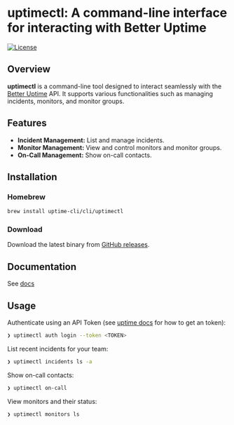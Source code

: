 # uptimectl: A command-line interface for interacting with Better Uptime

[![License](https://img.shields.io/badge/license-Apache%202.0-blue.svg)](LICENSE)

## Overview

**uptimectl** is a command-line tool designed to interact seamlessly with the [Better Uptime](https://betterstack.com/uptime) API. It supports various functionalities such as managing incidents, monitors, and monitor groups.

## Features

- **Incident Management:** List and manage incidents.
- **Monitor Management:** View and control monitors and monitor groups.
- **On-Call Management:** Show on-call contacts.

## Installation

### Homebrew

```bash
brew install uptime-cli/cli/uptimectl
```

### Download

Download the latest binary from [GitHub releases](https://github.com/uptime-cli/uptimectl/releases/latest).

## Documentation

See [docs](/docs/)

## Usage

Authenticate using an API Token (see [uptime docs](https://betterstack.com/docs/uptime/api/getting-started-with-uptime-api/#obtaining-an-uptime-api-token) for how to get an token):
```bash
❯ uptimectl auth login --token <TOKEN>
```

List recent incidents for your team:
```bash
❯ uptimectl incidents ls -a
```

Show on-call contacts:
```bash
❯ uptimectl on-call
```

View monitors and their status:

```bash
❯ uptimectl monitors ls
```
